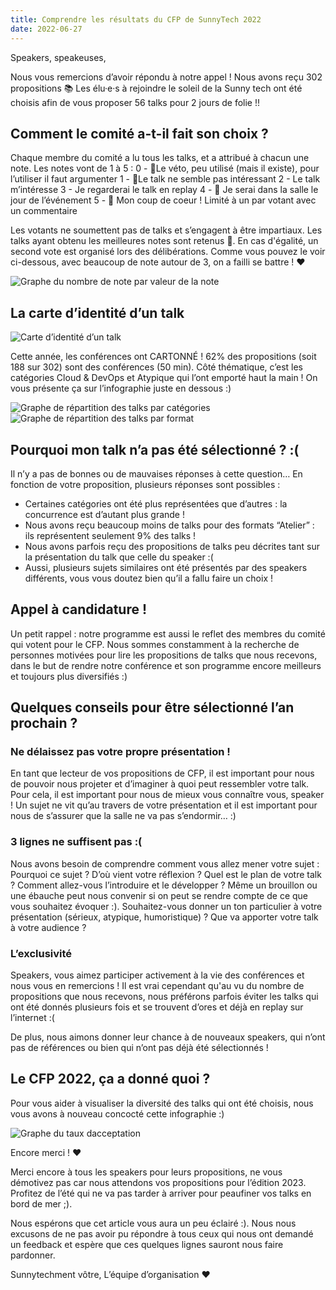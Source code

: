 ```yaml
---
title: Comprendre les résultats du CFP de SunnyTech 2022
date: 2022-06-27
---
```


Speakers, speakeuses,

Nous vous remercions d’avoir répondu à notre appel !
Nous avons reçu 302 propositions 📚
Les élu·e·s à rejoindre le soleil de la Sunny tech ont été choisis afin de vous proposer 56 talks pour 2 jours de folie !!

## Comment le comité a-t-il fait son choix ?

Chaque membre du comité a lu tous les talks, et a attribué à chacun une note.
Les notes vont de 1 à 5 :
0 - 🙈Le véto, peu utilisé (mais il existe), pour l’utiliser il faut argumenter
1 - 💬Le talk ne semble pas intéressant
2 - Le talk m’intéresse
3 - Je regarderai le talk en replay
4 - 👀 Je serai dans la salle le jour de l’événement
5 - 💓 Mon coup de coeur ! Limité à un par votant avec un commentaire

Les votants ne soumettent pas de talks et s’engagent à être impartiaux. Les talks ayant obtenu les meilleures notes sont retenus 🙌. En cas d'égalité, un second vote est organisé lors des délibérations. Comme vous pouvez le voir ci-dessous, avec beaucoup de note autour de 3, on a failli se battre ! ♥

![Graphe du nombre de note par valeur de la note](../../assets/blog/cfp-2022-1.png)

## La carte d’identité d’un talk

![Carte d’identité d’un talk](../../assets/blog/cfp-2022-2.jpg)

Cette année, les conférences ont CARTONNÉ ! 62% des propositions (soit 188 sur 302) sont des conférences (50 min). Côté thématique, c’est les catégories Cloud & DevOps et Atypique qui l’ont emporté haut la main ! On vous présente ça sur l’infographie juste en dessous :)

![Graphe de répartition des talks par catégories](../../assets/blog/cfp-2022-4.png)
![Graphe de répartition des talks par format](../../assets/blog/cfp-2022-5.png)

## Pourquoi mon talk n’a pas été sélectionné ? :(

Il n’y a pas de bonnes ou de mauvaises réponses à cette question… En fonction de votre proposition, plusieurs réponses sont possibles :

-   Certaines catégories ont été plus représentées que d’autres : la concurrence est d’autant plus grande !
-   Nous avons reçu beaucoup moins de talks pour des formats “Atelier” : ils représentent seulement 9% des talks !
-   Nous avons parfois reçu des propositions de talks peu décrites tant sur la présentation du talk que celle du speaker :(
-   Aussi, plusieurs sujets similaires ont été présentés par des speakers différents, vous vous doutez bien qu’il a fallu faire un choix !

## Appel à candidature !

Un petit rappel : notre programme est aussi le reflet des membres du comité qui votent pour le CFP. Nous sommes constamment à la recherche de personnes motivées pour lire les propositions de talks que nous recevons, dans le but de rendre notre conférence et son programme encore meilleurs et toujours plus diversifiés :)

## Quelques conseils pour être sélectionné l’an prochain ?

### Ne délaissez pas votre propre présentation !

En tant que lecteur de vos propositions de CFP, il est important pour nous de pouvoir nous projeter et d’imaginer à quoi peut ressembler votre talk. Pour cela, il est important pour nous de mieux vous connaître vous, speaker ! Un sujet ne vit qu’au travers de votre présentation et il est important pour nous de s’assurer que la salle ne va pas s’endormir… :)

### 3 lignes ne suffisent pas :(

Nous avons besoin de comprendre comment vous allez mener votre sujet : Pourquoi ce sujet ? D’où vient votre réflexion ? Quel est le plan de votre talk ? Comment allez-vous l’introduire et le développer ? Même un brouillon ou une ébauche peut nous convenir si on peut se rendre compte de ce que vous souhaitez évoquer :). Souhaitez-vous donner un ton particulier à votre présentation (sérieux, atypique, humoristique) ? Que va apporter votre talk à votre audience ?

### L’exclusivité

Speakers, vous aimez participer activement à la vie des conférences et nous vous en remercions ! Il est vrai cependant qu'au vu du nombre de propositions que nous recevons, nous préférons parfois éviter les talks qui ont été donnés plusieurs fois et se trouvent d’ores et déjà en replay sur l’internet :(

De plus, nous aimons donner leur chance à de nouveaux speakers, qui n’ont pas de références ou bien qui n’ont pas déjà été sélectionnés !

## Le CFP 2022, ça a donné quoi ?

Pour vous aider à visualiser la diversité des talks qui ont été choisis, nous vous avons à nouveau concocté cette infographie :)

![Graphe du taux dacceptation](../../assets/blog/cfp-2022-6.png)

Encore merci ! ❤️

Merci encore à tous les speakers pour leurs propositions, ne vous démotivez pas car nous attendons vos propositions pour l’édition 2023. Profitez de l’été qui ne va pas tarder à arriver pour peaufiner vos talks en bord de mer ;).

Nous espérons que cet article vous aura un peu éclairé :). Nous nous excusons de ne pas avoir pu répondre à tous ceux qui nous ont demandé un feedback et espère que ces quelques lignes sauront nous faire pardonner.

Sunnytechment vôtre,
L’équipe d’organisation ❤️
